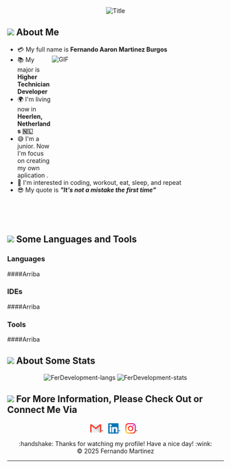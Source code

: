 <div align="center">
  <img src="https://readme-typing-svg.herokuapp.com?font=Architects+Daughter&color=%2338C2FF&size=50&center=true&vCenter=true&height=60&width=600&lines=I'm+Fernando+Martinez+%3C3;Welcome+to+my+profile!" alt="Title"></img>
</div>


## <img src="https://raw.githubusercontent.com/nixin72/nixin72/master/wave.gif" width="50px"></img> About Me

- :credit_card: My full name is **Fernando Aaron Martinez Burgos** <img align="right" height="270px" width="400" alt="GIF" src="https://i.pinimg.com/originals/e4/26/70/e426702edf874b181aced1e2fa5c6cde.gif" />
- :books: My major is **Higher Technician Developer**
- :earth_africa: I'm living now in **Heerlen, Netherlands 🇳🇱**
- :sweat_smile: I'm a junior. Now I'm focus on creating my own aplication .
- :monocle_face: I'm interested in coding, workout, eat, sleep, and repeat
- :sunglasses: My quote is ***"It's not a mistake the first time"*** 
<br>
<br>
<br>

## <img src="https://media2.giphy.com/media/QssGEmpkyEOhBCb7e1/giphy.gif?cid=ecf05e47a0n3gi1bfqntqmob8g9aid1oyj2wr3ds3mg700bl&rid=giphy.gif" width="50px"> Some Languages and Tools
  ### Languages
  ####Arriba
  ### IDEs
  ####Arriba
  ### Tools
  ####Arriba

## <img src="https://media0.giphy.com/media/cNZqrH5IzOG0xrlWks/giphy.gif?cid=ecf05e47map255q427en9uprqc1sb0unjq5k4fnqg5pmhhs4&rid=giphy.gif&ct=s" width="50px"> About Some Stats
<div align="center">
<img height="150em" src="https://github-readme-stats.vercel.app/api/top-langs/?username=ferdevelopment&layout=compact&show_icon=true&theme=algolia" alt="FerDevelopment-langs"/>
<img height="150em" src="https://github-readme-stats.vercel.app/api/?username=FerDevelopment&layout=compact&show_icon=true&theme=algolia" alt="FerDevelopment-stats"/>
</div>

## <img src='https://raw.githubusercontent.com/ShahriarShafin/ShahriarShafin/main/Assets/handshake.gif' width="80px"> For More Information, Please Check Out or Connect Me Via
<p align="center">
  <a href="mailto:fernandoaaronmb@gmail.com" >
    <img align="center" alt="TienHuynh-TN | Gmail" width="26px" src="https://github.com/SatYu26/SatYu26/blob/master/Assets/Gmail.svg" />
  </a> &nbsp;&nbsp;
  
  <a href="https://www.linkedin.com/in/fer-developer/" target="_blank">
    <img align="center" alt="Fernando linked in | Linkedin" width="24px" src="https://github.com/SatYu26/SatYu26/blob/master/Assets/Linkedin.svg" />
  </a> &nbsp;&nbsp;
  
  <a href="https://www.instagram.com/fer_developer/" target="_blank">
    <img align="center" alt="TienHuynh-TN | Instagram" width="24px" src="https://github.com/SatYu26/SatYu26/blob/master/Assets/Instagram.svg" />
  </a> &nbsp;&nbsp;
  

<div align="center">
  :handshake: Thanks for watching my profile! Have a nice day! :wink: <br/>
  &copy; 2025 Fernando Martinez
</div>

------


